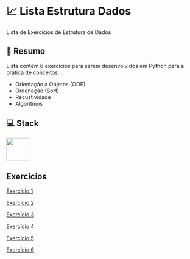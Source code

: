# 📈 Lista Estrutura Dados
Lista de Exercicios de Estrutura de Dados 


## 📎 Resumo
Lista contém 6 exercícios para serem desenvolvidos em Python para a prática de conceitos:
- Orientação a Objetos (OOP)
- Ordenação (Sort)
- Recustividade
- Algoritmos

## 💻 Stack
<div>
  <img src="https://cdn.jsdelivr.net/gh/devicons/devicon/icons/python/python-original-wordmark.svg" width="60" height="60" align="center" />
</div>

## Exercícios

[Exercício 1](https://github.com/enzocassemiro/estrutura-dados-ac1/blob/main/exercicios/ex1.py)

[Exercício 2](https://github.com/enzocassemiro/estrutura-dados-ac1/blob/main/exercicios/ex2.py)

[Exercício 3]()

[Exercício 4](https://github.com/enzocassemiro/estrutura-dados-ac1/blob/main/exercicios/ex4.py)

[Exercício 5]()

[Exercício 6]()
